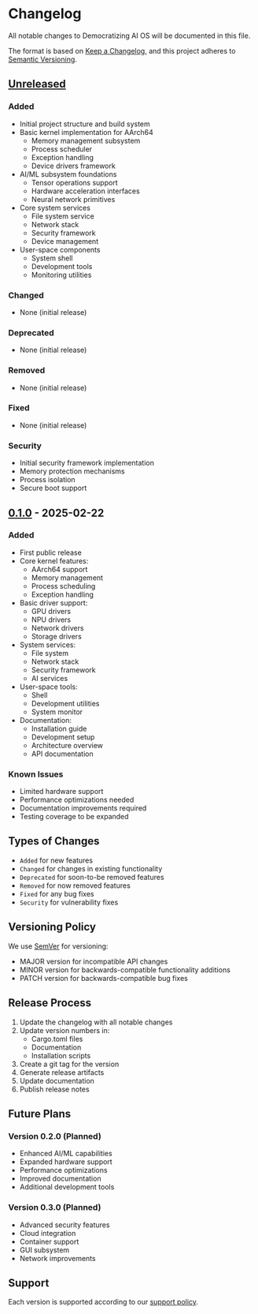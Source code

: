 # Changelog

All notable changes to Democratizing AI OS will be documented in this file.

The format is based on [Keep a Changelog](https://keepachangelog.com/en/1.0.0/),
and this project adheres to [Semantic Versioning](https://semver.org/spec/v2.0.0.html).

## [Unreleased]

### Added
- Initial project structure and build system
- Basic kernel implementation for AArch64
  - Memory management subsystem
  - Process scheduler
  - Exception handling
  - Device drivers framework
- AI/ML subsystem foundations
  - Tensor operations support
  - Hardware acceleration interfaces
  - Neural network primitives
- Core system services
  - File system service
  - Network stack
  - Security framework
  - Device management
- User-space components
  - System shell
  - Development tools
  - Monitoring utilities

### Changed
- None (initial release)

### Deprecated
- None (initial release)

### Removed
- None (initial release)

### Fixed
- None (initial release)

### Security
- Initial security framework implementation
- Memory protection mechanisms
- Process isolation
- Secure boot support

## [0.1.0] - 2025-02-22

### Added
- First public release
- Core kernel features:
  - AArch64 support
  - Memory management
  - Process scheduling
  - Exception handling
- Basic driver support:
  - GPU drivers
  - NPU drivers
  - Network drivers
  - Storage drivers
- System services:
  - File system
  - Network stack
  - Security framework
  - AI services
- User-space tools:
  - Shell
  - Development utilities
  - System monitor
- Documentation:
  - Installation guide
  - Development setup
  - Architecture overview
  - API documentation

### Known Issues
- Limited hardware support
- Performance optimizations needed
- Documentation improvements required
- Testing coverage to be expanded

## Types of Changes

- `Added` for new features
- `Changed` for changes in existing functionality
- `Deprecated` for soon-to-be removed features
- `Removed` for now removed features
- `Fixed` for any bug fixes
- `Security` for vulnerability fixes

## Versioning Policy

We use [SemVer](http://semver.org/) for versioning:
- MAJOR version for incompatible API changes
- MINOR version for backwards-compatible functionality additions
- PATCH version for backwards-compatible bug fixes

## Release Process

1. Update the changelog with all notable changes
2. Update version numbers in:
   - Cargo.toml files
   - Documentation
   - Installation scripts
3. Create a git tag for the version
4. Generate release artifacts
5. Update documentation
6. Publish release notes

## Future Plans

### Version 0.2.0 (Planned)
- Enhanced AI/ML capabilities
- Expanded hardware support
- Performance optimizations
- Improved documentation
- Additional development tools

### Version 0.3.0 (Planned)
- Advanced security features
- Cloud integration
- Container support
- GUI subsystem
- Network improvements

## Support

Each version is supported according to our [support policy](SECURITY.md#supported-versions).

[unreleased]: https://github.com/sahibzadaallahyar/Democratizing-AI-OS/compare/v0.1.0...HEAD
[0.1.0]: https://github.com/sahibzadaallahyar/Democratizing-AI-OS/releases/tag/v0.1.0
